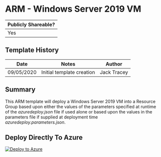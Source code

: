 # ARM - Windows Server 2019 VM

| Publicly Shareable? | 
| ------- | 
| Yes | 

## Template History

| Date | Notes | Author | 
| ------- | :---------------------: | -------- |
| 09/05/2020 | Initial template creation | Jack Tracey |

## Summary

This ARM template will deploy a Windows Server 2019 VM into a Resource Group based upon either the values of the parameters specified at runtime of the *azuredeploy.json* file if used alone or based upon the values in the parameters file if supplied at deployment time *azuredeploy.parameters.json*.

## Deploy Directly To Azure

[![Deploy to Azure](https://aka.ms/deploytoazurebutton)](https://portal.azure.com/#create/Microsoft.Template/uri/https%3A%2F%2Fraw.githubusercontent.com%2Fjtracey93%2FPublicScripts%2Fmaster%2FAzure%2FInfra-as-Code%2FARM-Templates%2FWindows-2019-VM%2Fazuredeploy.json)